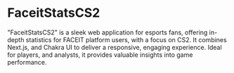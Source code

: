 # FaceitStatsCS2
"FaceitStatsCS2" is a sleek web application for esports fans, offering in-depth statistics for FACEIT platform users, with a focus on CS2. It combines Next.js, and Chakra UI to deliver a responsive, engaging experience. Ideal for players, and analysts, it provides valuable insights into game performance.
